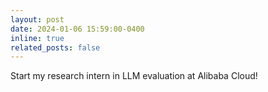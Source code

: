 ```yaml
---
layout: post
date: 2024-01-06 15:59:00-0400
inline: true
related_posts: false
---
```


Start my research intern in LLM evaluation at Alibaba Cloud!